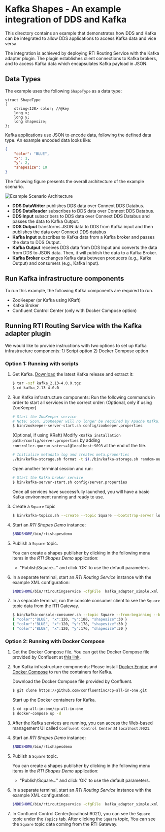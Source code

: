 # Kafka Shapes - An example integration of DDS and Kafka
This directory contains an example that demonstrates how DDS and Kafka can be
integrated to allow DDS applications to access Kafka data and vice versa.

The integration is achieved by deploying RTI Routing Service with the Kafka
adapter plugin. The plugin establishes client connections to Kafka brokers, and
to access Kafka data which encapsulates Kafka payload in JSON.

## Data Types
The example uses the following `ShapeType` as a data type:
```idl
struct ShapeType
{
    string<128> color; //@key
    long x;
    long y;
    long shapesize;
};
```

Kafka applications use JSON to encode data, following the defined data type. An
example encoded data looks like:
```json
{
    "color": "BLUE",
    "x": 1,
    "y": 2,
    "shapesize": 10
}
```

The following figure presents the overall architecture of the example scenario.

![Example Scenario Architecture](./img/example_arch.png "Example Scenario Architecture")

- **DDS DataWriter** publishes DDS data over Connext DDS Databus.
- **DDS DataReader** subscribes to DDS data over Connext DDS Databus.
- **DDS Input** subscribers to DDS data over Connext DDS Databus and passes the
  data to Kafka Output.
- **DDS Output** transforms JSON data to DDS from Kafka input and then publishes
  the data over Connext DDS databus
- **Kafka Input** subscribes to Kafka data from a Kafka broker and passes the
  data to DDS Output.
- **Kafka Output** receives DDS data from DDS Input and converts the data from
  DDS to JSON data. Then, it will publish the data to a Kafka Broker.
- **Kafka Broker** exchanges Kafka data between producers (e.g., Kafka Output)
  and consumers (e.g., Kafka Input).

## Run Kafka infrastructure components
To run this example, the following Kafka components are required to run.
- ZooKeeper (or Kafka using KRaft)
- Kafka Broker
- Confluent Control Center (only with Docker Compose option)

## Running RTI Routing Service with the Kafka adapter plugin
We would like to provide instructions with two options to set up Kafka
infrastructure components: 1) Script option 2) Docker Compose option

### Option 1: Running with scripts
1. Get Kafka.
   [Download](https://kafka.apache.org/quickstart) the latest Kafka release and
   extract it:
    ```sh
    $ tar -xzf kafka_2.13-4.0.0.tgz
    $ cd kafka_2.13-4.0.0

    ```

2. Run Kafka infrastructure components:
   Run the following commands in order to start all services in the correct
   order:
   (Optional, only if using ZooKeeper)
    ```sh
    # Start the ZooKeeper service
    # Note: Soon, ZooKeeper will no longer be required by Apache Kafka.
    $ bin/zookeeper-server-start.sh config/zookeeper.properties
    ```

   (Optional, if using KRaft)
   Modify `<Kafka installation path>/config/server.properties` by adding
   `controller.quorum.voters=1@localhost:9093` at the end of the file.

    ```sh
    # Initialize metadata log and creates meta.properties
    ./bin/kafka-storage.sh format -t $(./bin/kafka-storage.sh random-uuid) -c config/kraft/server.properties
    ```

   Open another terminal session and run:
    ```sh
    # Start the Kafka broker service
    $ bin/kafka-server-start.sh config/server.properties
    ```
    Once all services have successfully launched, you will have a basic Kafka
    environment running and ready to use.

3. Create a `Square` topic
   ```sh
   $ bin/kafka-topics.sh --create --topic Square --bootstrap-server localhost:9092 --partitions 1 --replication-factor 1
   ```

4. Start an *RTI Shapes Demo* instance:

    ```sh
    $NDDSHOME/bin/rtishapesdemo
    ```

5. Publish a `Square` topic.

    You can create a shapes publisher by clicking in the following
    menu items in the *RTI Shapes Demo* application:

    - "Publish/Square..." and click 'OK' to use the default parameters.

6. In a separate terminal, start an *RTI Routing Service* instance with the
    example XML configuration:

    ```sh
    $NDDSHOME/bin/rtiroutingservice -cfgFile  kafka_adapter_simple.xml -cfgName dds_kafka_bridge
    ```

7. In a separate terminal, run the console consumer client to see the `Square`
   topic data from the RTI Gateway.
    ```sh
    $ bin/kafka-console-consumer.sh --topic Square --from-beginning --bootstrap-server localhost:9092
    { "color":"BLUE", "x":120, "y":180, "shapesize":30 }
    { "color":"BLUE", "x":120, "y":178, "shapesize":30 }
    { "color":"BLUE", "x":120, "y":176, "shapesize":30 }

    ```

### Option 2: Running with Docker Compose

1. Get the Docker Compose file.
   You can get the Docker Compose file provided by Confluent at
   [this link](https://github.com/confluentinc/cp-all-in-one/tree/7.9.0-post/cp-all-in-one).

2. Run Kafka infrastructure components:
   Please install [Docker Engine](https://docs.docker.com/engine/install) and
   [Docker Compose](https://docs.docker.com/compose/install) to run the
   containers for Kafka.

    Download the Docker Compose file provided by Confluent.
    ```sh
    $ git clone https://github.com/confluentinc/cp-all-in-one.git
    ```

    Start up the Docker containers for Kafka.

    ```sh
    $ cd cp-all-in-one/cp-all-in-one
    $ docker-compose up -d
    ```
3. After the Kafka services are running, you can access the Web-based management
   UI called `Confluent Control Center` at `localhost:9021`.

4. Start an *RTI Shapes Demo* instance:

    ```sh
    $NDDSHOME/bin/rtishapesdemo
    ```

5. Publish a `Square` topic.

    You can create a shapes publisher by clicking in the following
    menu items in the *RTI Shapes Demo* application:

    - "Publish/Square..." and click 'OK' to use the default parameters.

6. In a separate terminal, start an *RTI Routing Service* instance with the
   example XML configuration:

    ```sh
    $NDDSHOME/bin/rtiroutingservice -cfgFile  kafka_adapter_simple.xml -cfgName dds_kafka_bridge
    ```

7. In Confluent Control Center(localhost:9021), you can see the `Square` topic
   under the `Topics` tab. After clicking the `Square` topic, You can see the
   `Square` topic data coming from the RTI Gateway.
